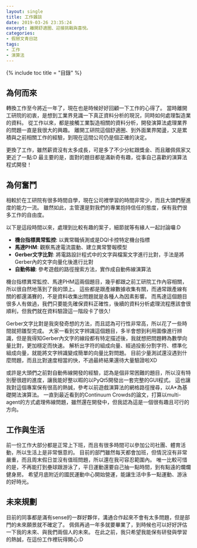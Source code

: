 ```yaml
---
layout: single
title: 工作雜談
date: 2019-03-26 23:35:24
excerpt: 離開舒適圈、迎接挑戰與喜悅。
categories:
- 假掰文青日誌
tags:
- 工作
- 演算法
---
```


{% include toc title = "目錄" %}

## 為何而來
轉換工作至今將近一年了，現在也是時候好好回顧一下工作的心得了。
當時離開工研院的初衷，是想到工業界見識一下真正資料分析的現況，同時如何處理製造業的資料。
從工作以來，都是接觸工業製造相關的資料分析，開發演算法處理業界的問題一直是我很大的興趣。
離開工研院這個舒適圈、到外面業界闖盪，又是累積與之前相關工作的經驗，到現在這間公司仍是個正確的決定。

更換了工作，雖然薪資沒有太多成長，可是多了不少分紅跟獎金、而且離佩佩家又更近了一點:D
最主要的是，面對的題目都是滿新奇有趣，從事自己喜歡的演算法程式開發！

## 為何奮鬥
相較於在工研院有很多時間自學，現在公司裡學習的時間非常少，而且大頭們壓進度的能力一流。
雖然如此，主管還是對我們的專業抱持信任的態度，保有我們很多工作的自由度。

以下是這段時間以來，處理到比較有趣的案子，細節就等有緣人一起討論囉:D
- **機台指標異常監控**: 以異常職偵測或是DQI卡控特定機台指標
- **馬達PHM**: 觀察馬達電流震動、建立異常警報模型
- **Gerber文字比對**: 將電路設計程式中的文字與檔案文字進行比對，手法是將Gerber內的文字向量化後進行比對
- **自動佈線**: 參考遊戲的路徑搜索方法，實作成自動佈線演算法

機台指標異常監控、馬達PHM這兩個題目，幾乎都跟之前工研院工作內容相關，所以很自然地落到了我的頭上。
這些都是跟產線數據收集有關，而通常跟產線有關的都還滿賽的，不是資料收集出問題就是各種人為因素影響。
而馬達這個題目很多人有做過，我們只要能先確保資料正確性，後續的資料分析處理流程應該會很順利，但我們就在資料驗證這一階段卡了很久!

Gerber文字比對是我突發奇想的方法，而且認為可行性非常高，所以花了一些時間就把雛型完成。
大家一看到文字辨識這個題目，多半會想到利用圖像進行辨識，但是我得知Gerber內文字的線段都有特定描述後，我就想把問題轉為數學向量比對，更加穩定而快速。
解析出字符的組成向量、經過投影分割字符、標準化組成向量，就能將文字辨識變成簡單的向量比對問題。
目前少量測試還沒遇到什麼問題，而且比對速度相當的快，不過最終結果還待大量驗證啦XD

或許是大頭們之前對自動佈線開發的經驗，認為是個非常困難的題目，所以沒有特別壓很趕的進度，讓我能好整以暇的以PyQt5開發出一套完整的GUI程式。
這也讓我對這個專案保有很高的熱誠，參考以前遊戲演算法的網格路徑搜尋，以A*為基礎開法演算法。
一直到最近看到的Continuum Crowds的論文，打算以multi-agent的方式處理佈線問題，雖然還在開發中，但我認為這是一個很有趣且可行的方向。

## 工作與生活
前一份工作大部分都是正常上下班，而且有很多時間可以參加公司社團、體育活動，所以生活上是非常愜意的。
目前的部門雖然每天都會加班，但情況沒有非常嚴重，而且周末假日並沒有值班問題，所以還在我可容忍範圍內。
唯一比較可惜的是，不再能打到壘球跟游泳了，平日運動還要自己抽一點時間，到有點遠的爛爛健身房。
希望月底附近的國民運動中心開始營運，能讓生活中多一點運動、游泳的好時光。

## 未來規劃
目前的同事都是滿有sense的一群好夥伴，溝通合作起來不會有太多問題，但是部門的未來願景就不確定了。
佩佩再過一年多就要畢業了，到時候也可以好好評估一下我的未來、與我們兩個人的未來。
在此之前，我只希望我能保有研發與學習的熱誠，在這份工作裡玩得開心:D
